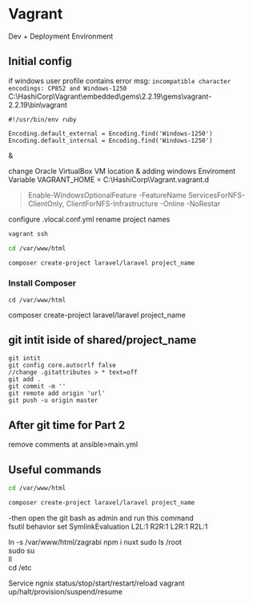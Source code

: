 # Vagrant 

Dev + Deployment Environment 

## Initial config

if windows user profile contains error msg: `incompatible character encodings: CP852 and Windows-1250`  
C:\HashiCorp\Vagrant\embedded\gems\2.2.19\gems\vagrant-2.2.19\bin\vagrant

```
#!/usr/bin/env ruby

Encoding.default_external = Encoding.find('Windows-1250')
Encoding.default_internal = Encoding.find('Windows-1250')
```
&  

change Oracle VirtualBox VM location  & adding windows Enviroment Variable VAGRANT_HOME = C:\HashiCorp\Vagrant\.vagrant.d

> Enable-WindowsOptionalFeature -FeatureName ServicesForNFS-ClientOnly, ClientForNFS-Infrastructure -Online -NoRestar

configure .vlocal.conf.yml rename project names

```Powershell
vagrant ssh
```
```bash
cd /var/www/html
```
```bash
composer create-project laravel/laravel project_name
```

### Install Composer
`cd /var/www/html`

composer create-project laravel/laravel project_name

## git intit iside of shared/project_name
```git
git intit
git config core.autocrlf false
//change .gitattributes > * text=off
git add .
git commit -m ''
git remote add origin 'url'
git push -u origin master
```
## After git time for Part 2

remove comments at ansible>main.yml

## Useful commands

```bash
cd /var/www/html
```
```bash
composer create-project laravel/laravel project_name
```

-then open the git bash as admin and run this command  
fsutil behavior set SymlinkEvaluation L2L:1 R2R:1 L2R:1 R2L:1


ln -s /var/www/html/zagrabi
npm i nuxt
sudo ls /root  
sudo su  
ll  
cd /etc

Service ngnix status/stop/start/restart/reload
vagrant up/halt/provision/suspend/resume
